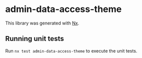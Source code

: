 # admin-data-access-theme

This library was generated with [Nx](https://nx.dev).

## Running unit tests

Run `nx test admin-data-access-theme` to execute the unit tests.

